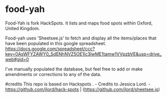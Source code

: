 food-yah
=========

Food-Yah is fork HackSpots. It lists and maps food spots within Oxford, United Kingdom. 

Food-yah uses 'Sheetsee.js' to fetch and display all the items/places that have been populated in this google spreadsheet. https://docs.google.com/spreadsheet/ccc?key=0AsWFYZAWY0_SdENhNVZ5OE1lc3lwME1tamw1VVpzbVE&usp=drive_web#gid=0 

I've manually populated the database, but feel free to add or make amendments or corrections to any of the data.

#credits
 This repo is based on Hackspots . - Credits to Jessica Lord. - https://github.com/jlord/hack-spots | (https://github.com/jlord/sheetsee.js)

    